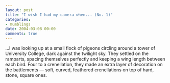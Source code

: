 ```yaml
---
layout: post
title: "I wish I had my camera when... (No. 1)"
categories:
- mumblings
date: 2004-03-08 00:00
comments: true
---
```


<p>...I was looking up at a small flock of pigeons circling around a tower of University College, dark against the twilight sky. They settled on the ramparts, spacing themselves perfectly and keeping a wing length between each bird. Four to a crenellation, they made an extra layer of decoration on the battlements &mdash; soft, curved, feathered crenellations on top of hard, stone, square ones.</p>


